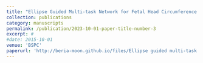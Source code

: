 ```yaml
---
title: "Ellipse Guided Multi-task Network for Fetal Head Circumference Measurement"
collection: publications
category: manuscripts
permalink: /publication/2023-10-01-paper-title-number-3
excerpt: #
#date: 2015-10-01
venue: 'BSPC'
paperurl: 'http://beria-moon.github.io/files/Ellipse guided multi-task network for fetal head circumference measurement.pdf'
---
```

